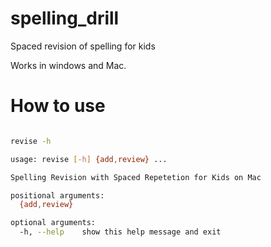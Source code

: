 # spelling_drill
Spaced revision of spelling for kids


Works in windows and Mac.

#  How to use

```bash

revise -h

usage: revise [-h] {add,review} ...

Spelling Revision with Spaced Repetetion for Kids on Mac

positional arguments:
  {add,review}

optional arguments:
  -h, --help    show this help message and exit
```